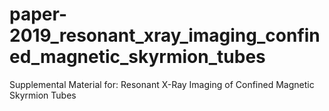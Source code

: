 # paper-2019_resonant_xray_imaging_confined_magnetic_skyrmion_tubes
Supplemental Material for: Resonant X-Ray Imaging of Confined Magnetic Skyrmion Tubes
